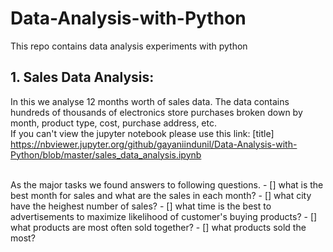 # Data-Analysis-with-Python
This repo  contains data analysis experiments with python 

## 1. Sales Data Analysis: 
In this we analyse 12 months worth of sales data. The data contains hundreds of thousands of electronics store purchases broken down by month, product type, cost, purchase address, etc.
<br/>
If you can't view the jupyter notebook please use this link: [title] https://nbviewer.jupyter.org/github/gayaniindunil/Data-Analysis-with-Python/blob/master/sales_data_analysis.ipynb

<br/>
As the major tasks we found answers to following questions.
- [] what is the best month for sales and what are the sales in each month?
- [] what city have the heighest number of sales?
- [] what time is the best to advertisements to maximize likelihood of customer's buying products?
- [] what products are most often sold together?
- [] what products sold the most?

